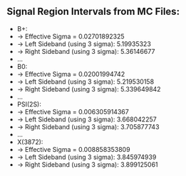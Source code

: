 ## Signal Region Intervals from MC Files:
- B+:
- -> Effective Sigma = 0.02701892325
- -> Left Sideband (using 3 sigma): 5.19935323
- -> Right Sideband (using 3 sigma):  5.36146677
- ...
- B0:
- -> Effective Sigma = 0.02001994742
- -> Left Sideband (using 3 sigma): 5.219530158
- -> Right Sideband (using 3 sigma): 5.339649842
- ...
- PSI(2S):
- -> Effective Sigma = 0.006305914367
- -> Left Sideband (using 3 sigma): 3.668042257
- -> Right Sideband (using 3 sigma): 3.705877743
- ...
- X(3872):
- -> Effective Sigma = 0.008858353809
- -> Left Sideband (using 3 sigma): 3.845974939
- -> Right Sideband (using 3 sigma): 3.899125061
